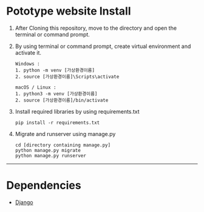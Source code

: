 # Pototype website Install
1. After Cloning this repository, move to the directory and open the terminal or command prompt.
2. By using terminal or command prompt, create virtual environment and activate it.
    ```
    Windows :
    1. python -m venv [가상환경이름]
    2. source [가상환경이름]\Scripts\activate
    ```
    ```
    macOS / Linux :
    1. python3 -m venv [가상환경이름]
    2. source [가상환경이름]/bin/activate
    ```
3. Install required libraries by using requirements.txt
    ```
    pip install -r requirements.txt
    ```

4. Migrate and runserver using manage.py
    ```
    cd [directory containing manage.py]
    python manage.py migrate
    python manage.py runserver
    ```
--- 
# Dependencies
- [Django](https://www.djangoproject.com/)